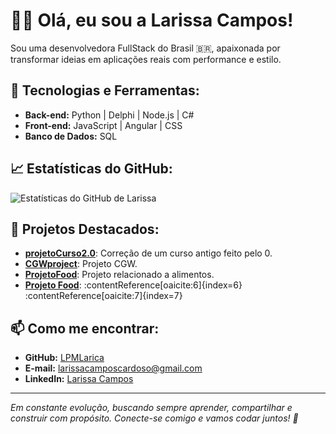 # 👩‍💻 Olá, eu sou a Larissa Campos!

Sou uma desenvolvedora FullStack do Brasil 🇧🇷, apaixonada por transformar ideias em aplicações reais com performance e estilo.

## 🚀 Tecnologias e Ferramentas:

- **Back-end:** Python | Delphi | Node.js | C#
- **Front-end:** JavaScript | Angular | CSS
- **Banco de Dados:** SQL

## 📈 Estatísticas do GitHub:

![Estatísticas do GitHub de Larissa](https://github-readme-stats.vercel.app/api?username=LPMLarica&show_icons=true&theme=radical)

## 📂 Projetos Destacados:

- [**projetoCurso2.0**](https://github.com/LPMLarica/projetoCurso2.0): Correção de um curso antigo feito pelo 0.
- [**CGWproject**](https://github.com/LPMLarica/CGWproject): Projeto CGW.
- [**ProjetoFood**](https://github.com/LPMLarica/ProjetoFood): Projeto relacionado a alimentos.
- [**Projeto Food**](https://github.com/LPMLarica/ProjetoFood): :contentReference[oaicite:6]{index=6}&#8203;:contentReference[oaicite:7]{index=7}

## 📫 Como me encontrar:

- **GitHub:** [LPMLarica](https://github.com/LPMLarica)
- **E-mail:** [larissacamposcardoso@gmail.com](mailto:larissacamposcardoso@gmail.com)
- **LinkedIn:** [Larissa Campos]([https://www.linkedin.com/in/seu-perfil](https://www.linkedin.com/in/larissa-campos-a70284239))

---

*Em constante evolução, buscando sempre aprender, compartilhar e construir com propósito. Conecte-se comigo e vamos codar juntos! 🚀*




